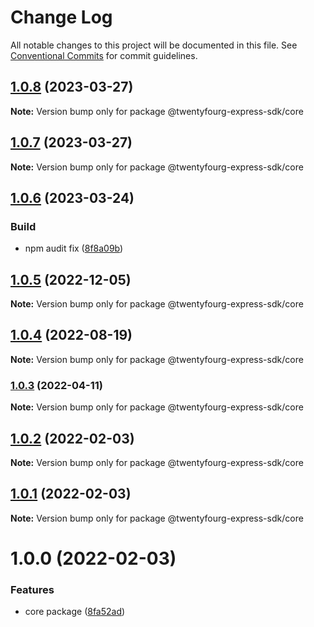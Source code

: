 # Change Log

All notable changes to this project will be documented in this file.
See [Conventional Commits](https://conventionalcommits.org) for commit guidelines.

## [1.0.8](https://github.com/twentyfourg/express-sdk/compare/@twentyfourg-express-sdk/core@1.0.7...@twentyfourg-express-sdk/core@1.0.8) (2023-03-27)

**Note:** Version bump only for package @twentyfourg-express-sdk/core

## [1.0.7](https://github.com/twentyfourg/express-sdk/compare/@twentyfourg-express-sdk/core@1.0.6...@twentyfourg-express-sdk/core@1.0.7) (2023-03-27)

**Note:** Version bump only for package @twentyfourg-express-sdk/core

## [1.0.6](https://github.com/twentyfourg/express-sdk/compare/@twentyfourg-express-sdk/core@1.0.5...@twentyfourg-express-sdk/core@1.0.6) (2023-03-24)

### Build

- npm audit fix ([8f8a09b](https://github.com/twentyfourg/express-sdk/commit/8f8a09bab6625ff60200db0598e76ce360278390))

## [1.0.5](https://github.com/twentyfourg/express-sdk/compare/@twentyfourg-express-sdk/core@1.0.4...@twentyfourg-express-sdk/core@1.0.5) (2022-12-05)

**Note:** Version bump only for package @twentyfourg-express-sdk/core

## [1.0.4](https://github.com/twentyfourg/express-sdk/compare/@twentyfourg-express-sdk/core@1.0.3...@twentyfourg-express-sdk/core@1.0.4) (2022-08-19)

**Note:** Version bump only for package @twentyfourg-express-sdk/core

### [1.0.3](https://github.com/twentyfourg/express-sdk/compare/@twentyfourg-express-sdk/core@1.0.2...@twentyfourg-express-sdk/core@1.0.3) (2022-04-11)

**Note:** Version bump only for package @twentyfourg-express-sdk/core

## [1.0.2](https://github.com/twentyfourg/express-sdk/compare/@twentyfourg-express-sdk/core@1.0.1...@twentyfourg-express-sdk/core@1.0.2) (2022-02-03)

**Note:** Version bump only for package @twentyfourg-express-sdk/core

## [1.0.1](https://github.com/twentyfourg/express-sdk/compare/@twentyfourg-express-sdk/core@1.0.0...@twentyfourg-express-sdk/core@1.0.1) (2022-02-03)

**Note:** Version bump only for package @twentyfourg-express-sdk/core

# 1.0.0 (2022-02-03)

### Features

- core package ([8fa52ad](https://github.com/twentyfourg/express-sdk/commit/8fa52adcd151acd54dced03e7038b4693189ac99))
